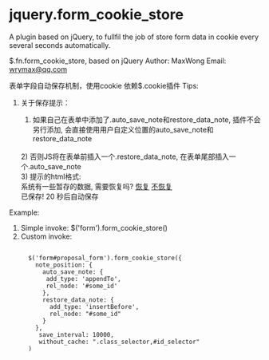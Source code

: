 jquery.form_cookie_store
========================

A plugin based on jQuery, to fullfil the job of store form data in cookie every several seconds automatically.

$.fn.form_cookie_store, based on jQuery
Author: MaxWong
Email: wrymax@qq.com

表单字段自动保存机制，使用cookie
依赖$.cookie插件
Tips:
  1. 关于保存提示：
     <br/>
     1) 如果自己在表单中添加了.auto_save_note和restore_data_note, 插件不会另行添加, 会直接使用用户自定义位置的auto_save_note和restore_data_note
     <br/>
     2) 否则JS将在表单前插入一个.restore_data_note, 在表单尾部插入一个.auto_save_note
     <br/>
     3) 提示的html格式:
     <br/>
        <div class="restore_data_note">
          系统有一些暂存的数据, 需要恢复吗?
          <a href='#' class='restore_data'>恢复</a>
          <a href='#' class='reject_restore_data'>不恢复</a>
        </div>

        <div class='auto_save_wrapper'>
          <span class='saved_note'>已保存!</span>
          <span class='auto_save_note'>
            <span class='counter'>20</span>
            秒后自动保存
          </span>
        </div>

Example: 
  1. Simple invoke: $('form').form_cookie_store()
  2. Custom invoke: 
     <pre><code>
       $('form#proposal_form').form_cookie_store({
         note_position: {
           auto_save_note: {
            add_type: 'appendTo', 
            rel_node: '#some_id'
           },
           restore_data_note: {
             add_type: 'insertBefore', 
             rel_node: "#some_id"
           }
         }, 
          save_interval: 10000, 
          without_cache: ".class_selector,#id_selector"
       )
       </code></pre>

